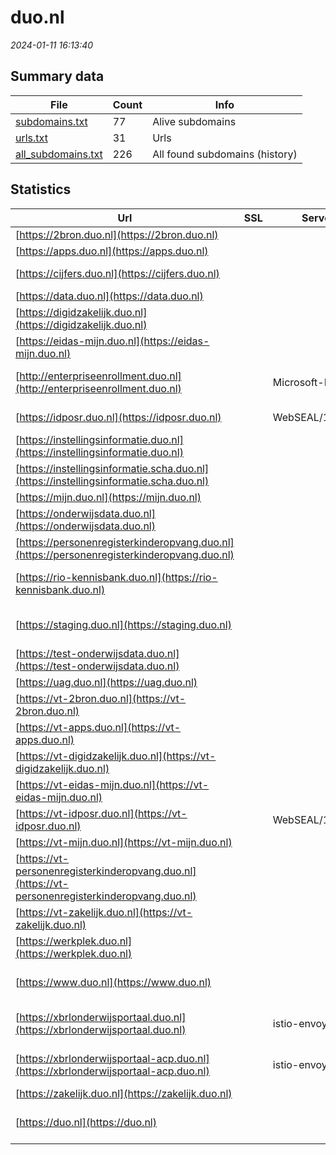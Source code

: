 # duo.nl
*2024-01-11 16:13:40*
## Summary data


| File       | Count | Info |
|------------|-------|------|
|[subdomains.txt](/data/duo.nl/subdomains.txt)|77|Alive subdomains|
|[urls.txt](/data/duo.nl/urls.txt)|31|Urls|
|[all_subdomains.txt](/data/duo.nl/all_subdomains.txt)|226|All found subdomains (history)|


## Statistics


| Url | SSL | Server | Cookie | HSTS | CSP | XFO | XXP | RP | Tech |Title |
|------------|-------|------|------|------|------|------|------|------|------|------|
|[https://2bron.duo.nl](https://2bron.duo.nl)| || | | | | | :white_check_mark: |||
|[https://apps.duo.nl](https://apps.duo.nl)| || |:white_check_mark: | | :white_check_mark: | :white_check_mark: | :white_check_mark: |HSTS|apps.duo.nl|
|[https://cijfers.duo.nl](https://cijfers.duo.nl)| || |:white_check_mark: | | :white_check_mark: | :white_check_mark: | :white_check_mark: |HSTS|403 - Forbidden:...|
|[https://data.duo.nl](https://data.duo.nl)| || |:white_check_mark: |:warning: | :white_check_mark: | :white_check_mark: | :white_check_mark: |||
|[https://digidzakelijk.duo.nl](https://digidzakelijk.duo.nl)| ||:white_check_mark: |:white_check_mark: | | :white_check_mark: | :white_check_mark: | :white_check_mark: |HSTS|Inloggen - Mijn...|
|[https://eidas-mijn.duo.nl](https://eidas-mijn.duo.nl)| ||:white_check_mark: |:white_check_mark: | | :white_check_mark: | :white_check_mark: | :white_check_mark: |HSTS||
|[http://enterpriseenrollment.duo.nl](http://enterpriseenrollment.duo.nl)| |Microsoft-IIS/10.0| | | | | | :white_check_mark: |IIS:10.0 Microsoft ASP.NET Windows Server|Document Moved|
|[https://idposr.duo.nl](https://idposr.duo.nl)| |WebSEAL/10.0.6.0| |:white_check_mark: | | :white_check_mark: | :white_check_mark: | :white_check_mark: |HSTS|Moved Temporaril...|
|[https://instellingsinformatie.duo.nl](https://instellingsinformatie.duo.nl)| ||:white_check_mark: |:white_check_mark: |:warning: | :white_check_mark: | :white_check_mark: | :white_check_mark: |HSTS Microsoft ASP.NET|Document Moved|
|[https://instellingsinformatie.scha.duo.nl](https://instellingsinformatie.scha.duo.nl)| || | | | | | :white_check_mark: |HSTS Microsoft ASP.NET:4.0.30319|Object moved|
|[https://mijn.duo.nl](https://mijn.duo.nl)| || |:white_check_mark: |:warning: | :white_check_mark: | :white_check_mark: | :white_check_mark: |||
|[https://onderwijsdata.duo.nl](https://onderwijsdata.duo.nl)| || |:white_check_mark: |:warning: | :white_check_mark: | :white_check_mark: | :white_check_mark: |HSTS||
|[https://personenregisterkinderopvang.duo.nl](https://personenregisterkinderopvang.duo.nl)| || |:white_check_mark: | :white_check_mark:| :white_check_mark: | :white_check_mark: | :white_check_mark: |HSTS|Personenregister...|
|[https://rio-kennisbank.duo.nl](https://rio-kennisbank.duo.nl)| ||:white_check_mark: |:white_check_mark: |:warning: | :white_check_mark: | :white_check_mark: | :white_check_mark: |Google Tag Manager HSTS Java|Kennisbank|
|[https://staging.duo.nl](https://staging.duo.nl)| || |:white_check_mark: |:warning: | :white_check_mark: | :white_check_mark: | :white_check_mark: |Amazon S3 Amazon Web Services HSTS Java||
|[https://test-onderwijsdata.duo.nl](https://test-onderwijsdata.duo.nl)| || |:white_check_mark: |:warning: | :white_check_mark: | :white_check_mark: | :white_check_mark: |HSTS||
|[https://uag.duo.nl](https://uag.duo.nl)| ||:white_check_mark: |:white_check_mark: |:warning: | :white_check_mark: | :white_check_mark: | :white_check_mark: |HSTS Java|VMware Horizon|
|[https://vt-2bron.duo.nl](https://vt-2bron.duo.nl)| || | | | | | :white_check_mark: |||
|[https://vt-apps.duo.nl](https://vt-apps.duo.nl)| || |:white_check_mark: | | :white_check_mark: | :white_check_mark: | :white_check_mark: |HSTS|vt.duo.nl|
|[https://vt-digidzakelijk.duo.nl](https://vt-digidzakelijk.duo.nl)| ||:white_check_mark: |:white_check_mark: |:warning: | :white_check_mark: | :white_check_mark: | :white_check_mark: |HSTS|Inloggen - Mijn...|
|[https://vt-eidas-mijn.duo.nl](https://vt-eidas-mijn.duo.nl)| ||:white_check_mark: |:white_check_mark: | | :white_check_mark: | :white_check_mark: | :white_check_mark: |HSTS||
|[https://vt-idposr.duo.nl](https://vt-idposr.duo.nl)| |WebSEAL/10.0.6.0| |:white_check_mark: | | :white_check_mark: | :white_check_mark: | :white_check_mark: |HSTS|Moved Temporaril...|
|[https://vt-mijn.duo.nl](https://vt-mijn.duo.nl)| || |:white_check_mark: | | :white_check_mark: | :white_check_mark: | :white_check_mark: |HSTS||
|[https://vt-personenregisterkinderopvang.duo.nl](https://vt-personenregisterkinderopvang.duo.nl)| || |:white_check_mark: | :white_check_mark:| :white_check_mark: | :white_check_mark: | :white_check_mark: |HSTS|Personenregister...|
|[https://vt-zakelijk.duo.nl](https://vt-zakelijk.duo.nl)| ||:white_check_mark: |:white_check_mark: | | :white_check_mark: | :white_check_mark: | :white_check_mark: |HSTS|Inloggen op Mijn...|
|[https://werkplek.duo.nl](https://werkplek.duo.nl)| ||:white_check_mark: |:white_check_mark: |:warning: | :white_check_mark: | :white_check_mark: | :white_check_mark: |HSTS Java|VMware Horizon|
|[https://www.duo.nl](https://www.duo.nl)| || |:white_check_mark: |:warning: | :white_check_mark: | :white_check_mark: | :white_check_mark: |Amazon S3 Amazon Web Services HSTS Java||
|[https://xbrlonderwijsportaal.duo.nl](https://xbrlonderwijsportaal.duo.nl)| |istio-envoy| | | | | | :white_check_mark: |Amazon Web Services Envoy HSTS|Serviceportaal|
|[https://xbrlonderwijsportaal-acp.duo.nl](https://xbrlonderwijsportaal-acp.duo.nl)| |istio-envoy| |:white_check_mark: |:warning: | :white_check_mark: | :white_check_mark: | :white_check_mark: |Amazon Web Services Envoy HSTS|Serviceportaal|
|[https://zakelijk.duo.nl](https://zakelijk.duo.nl)| || |:white_check_mark: | | :white_check_mark: | :white_check_mark: | :white_check_mark: |HSTS|zakelijk.duo.nl|
|[https://duo.nl](https://duo.nl)| || |:white_check_mark: |:warning: | :white_check_mark: | :white_check_mark: | :white_check_mark: |Amazon S3 Amazon Web Services HSTS Java||